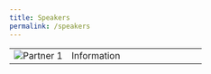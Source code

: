 ```yaml
---
title: Speakers
permalink: /speakers
---
```


<table>
  <tr>
    <td width="30%"><img src="https://via.placeholder.com/250x250" alt="Partner 1"></td>
    <td width="70%">Information</td>
  </tr>
</table>
